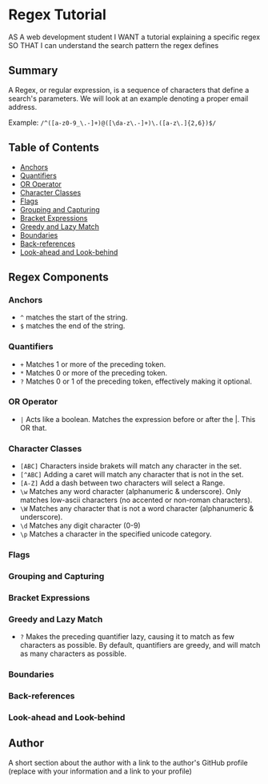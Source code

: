 # Regex Tutorial

AS A web development student
I WANT a tutorial explaining a specific regex
SO THAT I can understand the search pattern the regex defines

## Summary

A Regex, or regular expression, is a sequence of characters that define a search's parameters.
We will look at an example denoting a proper email address.

Example: `/^([a-z0-9_\.-]+)@([\da-z\.-]+)\.([a-z\.]{2,6})$/`

## Table of Contents

- [Anchors](#anchors)
- [Quantifiers](#quantifiers)
- [OR Operator](#or-operator)
- [Character Classes](#character-classes)
- [Flags](#flags)
- [Grouping and Capturing](#grouping-and-capturing)
- [Bracket Expressions](#bracket-expressions)
- [Greedy and Lazy Match](#greedy-and-lazy-match)
- [Boundaries](#boundaries)
- [Back-references](#back-references)
- [Look-ahead and Look-behind](#look-ahead-and-look-behind)

## Regex Components

### Anchors

* `^` matches the start of the string.
* `$` matches the end of the string.

### Quantifiers

* `+` Matches 1 or more of the preceding token.
* `*` Matches 0 or more of the preceding token.
* `?` Matches 0 or 1 of the preceding token, effectively making it optional.

### OR Operator

* `|` Acts like a boolean. Matches the expression before or after the |. This OR that.

### Character Classes

* `[ABC]` Characters inside brakets will match any character in the set.
* `[^ABC]` Adding a caret will match any character that is not in the set.
* `[A-Z]` Add a dash between two characters will select a Range.
* `\w` Matches any word character (alphanumeric & underscore). Only matches low-ascii characters 
(no accented or non-roman characters).
* `\W` Matches any character that is not a word character (alphanumeric & underscore).
* `\d` Matches any digit character (0-9)
* `\p` Matches a character in the specified unicode category.

### Flags

### Grouping and Capturing

### Bracket Expressions

### Greedy and Lazy Match

* `?` Makes the preceding quantifier lazy, causing it to match as few characters as possible. 
By default, quantifiers are greedy, and will match as many characters as possible.

### Boundaries

### Back-references

### Look-ahead and Look-behind

## Author

A short section about the author with a link to the author's GitHub profile (replace with your information and a link to your profile)
